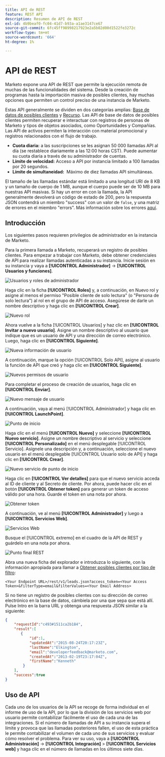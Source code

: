 ```yaml
---
title: API de REST
feature: REST API
description: Resumen de API de REST
exl-id: 4b9beaf0-fc04-41d7-b93a-a1ae3147ce67
source-git-commit: 6fc45ff98998217923e2a5b02d00d1522fe3272c
workflow-type: tm+mt
source-wordcount: '664'
ht-degree: 1%

---
```


# API de REST

Marketo expone una API de REST que permite la ejecución remota de muchas de las funcionalidades del sistema. Desde la creación de programas hasta la importación masiva de posibles clientes, hay muchas opciones que permiten un control preciso de una instancia de Marketo.

Estas API generalmente se dividen en dos categorías amplias: [Base de datos de posibles clientes](https://developer.adobe.com/marketo-apis/api/mapi/) y [Recurso](https://developer.adobe.com/marketo-apis/api/asset/). Las API de base de datos de posibles clientes permiten recuperar e interactuar con registros de personas de Marketo y tipos de objetos asociados, como Oportunidades y Compañías. Las API de activos permiten la interacción con material promocional y registros relacionados con el flujo de trabajo.

- **Cuota diaria:** a las suscripciones se les asignan 50 000 llamadas API al día (se restablece diariamente a las 12:00 horas CST). Puede aumentar su cuota diaria a través de su administrador de cuentas.
- **Límite de velocidad:** Acceso a API por instancia limitado a 100 llamadas por 20 segundos.
- **Límite de simultaneidad:**  Máximo de diez llamadas API simultáneas.

El tamaño de las llamadas estándar está limitado a una longitud URI de 8 KB y un tamaño de cuerpo de 1 MB, aunque el cuerpo puede ser de 10 MB para nuestras API masivas. Si hay un error en con la llamada, la API generalmente devolverá un código de estado de 200, pero la respuesta JSON contendrá un miembro &quot;success&quot; con un valor de `false`, y una matriz de errores en el miembro &quot;errors&quot;. Más información sobre los errores [aquí](error-codes.md).

## Introducción

Los siguientes pasos requieren privilegios de administrador en la instancia de Marketo.

Para la primera llamada a Marketo, recuperará un registro de posibles clientes. Para empezar a trabajar con Marketo, debe obtener credenciales de API para realizar llamadas autenticadas a su instancia. Inicie sesión en su instancia y vaya a **[!UICONTROL Administrador]** -> **[!UICONTROL Usuarios y funciones]**.

![Usuarios y roles de administrador](assets/admin-users-and-roles.png)

Haga clic en la ficha **[!UICONTROL Roles]** y, a continuación, en Nuevo rol y asigne al menos el permiso &quot;Posible cliente de solo lectura&quot; (o &quot;Persona de solo lectura&quot;) al rol en el grupo de API de acceso. Asegúrese de darle un nombre descriptivo y haga clic en **[!UICONTROL Crear]**.

![Nuevo rol](assets/new-role.png)

Ahora vuelve a la ficha [!UICONTROL Usuarios] y haz clic en **[!UICONTROL Invitar a nuevo usuario]**. Asigne un nombre descriptivo al usuario que indique que es un usuario de API y una dirección de correo electrónico. Luego, haga clic en **[!UICONTROL Siguiente]**.

![Nueva información de usuario](assets/new-user-info.png)

A continuación, marque la opción [!UICONTROL Solo API], asigne al usuario la función de API que creó y haga clic en **[!UICONTROL Siguiente]**.

![Nuevos permisos de usuario](assets/new-user-permissions.png)

Para completar el proceso de creación de usuarios, haga clic en **[!UICONTROL Enviar]**.

![Nuevo mensaje de usuario](assets/new-user-message.png)

A continuación, vaya al menú [!UICONTROL Administrador] y haga clic en **[!UICONTROL LaunchPoint]**.

![Punto de inicio](assets/admin-launchpoint.png)

Haga clic en el menú **[!UICONTROL Nuevo]** y seleccione **[!UICONTROL Nuevo servicio]**. Asigne un nombre descriptivo al servicio y seleccione **[!UICONTROL Personalizado]** en el menú desplegable [!UICONTROL Servicio]. Asígnele una descripción y, a continuación, seleccione el nuevo usuario en el menú desplegable [!UICONTROL Usuario solo de API] y haga clic en **[!UICONTROL Crear]**.

![Nuevo servicio de punto de inicio](assets/admin-launchpoint-new-service.png)

Haga clic en **[!UICONTROL Ver detalles]** para que el nuevo servicio acceda al ID de cliente y al Secreto de cliente. Por ahora, puede hacer clic en el botón **[!UICONTROL Obtener token]** para generar un token de acceso válido por una hora. Guarde el token en una nota por ahora.

![Obtener token](assets/get-token.png)

A continuación, ve al menú **[!UICONTROL Administrador]** y luego a **[!UICONTROL Servicios Web]**.

![Servicios Web](assets/admin-web-services.png)

Busque el [!UICONTROL extremo] en el cuadro de la API de REST y guárdelo en una nota por ahora.

![Punto final REST](assets/admin-web-services-rest-endpoint-1.png)

Abra una nueva ficha del explorador e introduzca lo siguiente, con la información apropiada para llamar a [Obtener posibles clientes por tipo de filtro](https://developer.adobe.com/marketo-apis/api/mapi/#tag/Leads/operation/getLeadsByFilterUsingGET):

```
<Your Endpoint URL>/rest/v1/leads.json?access_token=<Your Access Token>&filterType=email&filterValues=<Your Email Address>
```

Si no tiene un registro de posibles clientes con su dirección de correo electrónico en la base de datos, cámbiela por una que sepa que está allí. Pulse Intro en la barra URL y obtenga una respuesta JSON similar a la siguiente:

```json
{
    "requestId":"c493#1511ca2b184",
    "result":[
       {
           "id":1,
           "updatedAt":"2015-08-24T20:17:23Z",
           "lastName":"Elkington",
           "email":"developerfeedback@marketo.com",
           "createdAt":"2013-02-19T23:17:04Z",
           "firstName":"Kenneth"
        }
    ],
    "success":true
}
```

## Uso de API

Cada uno de los usuarios de la API se recoge de forma individual en el informe de uso de la API, por lo que la división de los servicios web por usuario permite contabilizar fácilmente el uso de cada una de las integraciones. Si el número de llamadas de API a su instancia supera el límite y provoca que las llamadas posteriores fallen, el uso de esta práctica le permite contabilizar el volumen de cada uno de sus servicios y evaluar cómo resolver el problema. Para ver su uso, vaya a **[!UICONTROL Administración]** -> **[!UICONTROL Integración]** > **[!UICONTROL Servicios web]** y haga clic en el número de llamadas en los últimos siete días.
